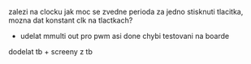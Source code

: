 zalezi na clocku jak moc se zvedne perioda za jedno stisknuti tlacitka, mozna dat konstant clk na tlactkach?

- udelat mmulti out pro pwm asi done 
chybi testovani na boarde


dodelat tb + screeny z tb